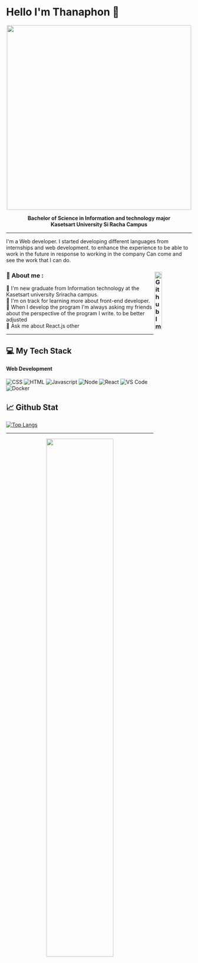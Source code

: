 # Hello I'm Thanaphon 🌝

<div align = 'center'> 
  <img width="500" src="https://miro.medium.com/max/1360/0*7Q3yvSIv_t0ioJ-Z.gif" />  
  <p>
   <strong>
     Bachelor of Science in Information and technology major <br>
     Kasetsart University Si Racha Campus <br>
   </strong>
  </p>
</div>
<hr></hr>

I'm a Web developer. I started developing different languages from internships and web development. to enhance the experience to be able to work in the future in response to working in the company Can come and see the work that I can do.

### 🍬 About me : <img width="20%" align="right" alt="Github Image" src="https://images-wixmp-ed30a86b8c4ca887773594c2.wixmp.com/f/2fb824bb-1220-459f-9e3d-743ed8e25d1b/d55ijnq-f10474ea-0843-458e-91b3-5f606f4f1da7.gif?token=eyJ0eXAiOiJKV1QiLCJhbGciOiJIUzI1NiJ9.eyJzdWIiOiJ1cm46YXBwOjdlMGQxODg5ODIyNjQzNzNhNWYwZDQxNWVhMGQyNmUwIiwiaXNzIjoidXJuOmFwcDo3ZTBkMTg4OTgyMjY0MzczYTVmMGQ0MTVlYTBkMjZlMCIsIm9iaiI6W1t7InBhdGgiOiJcL2ZcLzJmYjgyNGJiLTEyMjAtNDU5Zi05ZTNkLTc0M2VkOGUyNWQxYlwvZDU1aWpucS1mMTA0NzRlYS0wODQzLTQ1OGUtOTFiMy01ZjYwNmY0ZjFkYTcuZ2lmIn1dXSwiYXVkIjpbInVybjpzZXJ2aWNlOmZpbGUuZG93bmxvYWQiXX0.tohJaADr3g_70mGlR2fGrKkFQkUgEcH1dUjjKuWhXdo" /><br>
🔭 I'm new graduate from Information technology at the Kasetsart university Sriracha campus.<br>👯 I'm on track for learning more about front-end developer.<br>🤝 When I develop the program I'm always asking my friends about the perspective of the program I write. to be better adjusted<br>💬 Ask me about React.js other<br>

<hr></hr>

## 💻 My Tech Stack

#### Web Development
![CSS](https://img.shields.io/badge/CSS3-1572B6?style=for-the-badge&logo=css3&logoColor=white)
![HTML](https://img.shields.io/badge/HTML5-E34F26?style=for-the-badge&logo=html5&logoColor=white)
![Javascript](https://img.shields.io/badge/JavaScript-323330?style=for-the-badge&logo=javascript&logoColor=F7DF1E)
![Node](https://img.shields.io/badge/Node.js-339933?style=for-the-badge&logo=nodedotjs&logoColor=white)
![React](https://img.shields.io/badge/React-000000?style=for-the-badge&logo=React&logoColor=blue)
![VS Code](https://img.shields.io/badge/Visual_Studio_Code-0078D4?style=for-the-badge&logo=visual%20studio%20code&logoColor=white)
![Docker](https://img.shields.io/badge/Docker-2CA5E0?style=for-the-badge&logo=docker&logoColor=white)

## 📈 Github Stat

[![Top Langs](https://github-readme-stats.vercel.app/api/top-langs/?username=thanaphon28&layout=compact&custom_title=Languages)](https://github.com/thanaphon28)

 <hr></hr>
 <div align='center'>
 <img src='https://cdn.dribbble.com/users/1341046/screenshots/6024758/untitled-1.gif' width='60%' />
